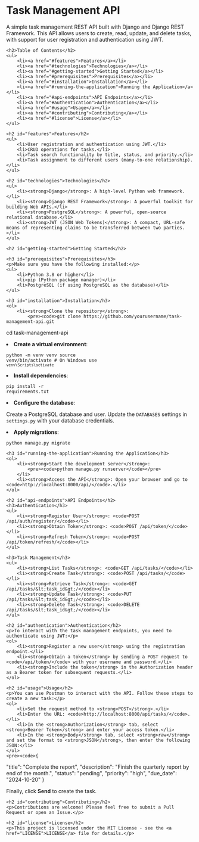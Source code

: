 <!DOCTYPE html>
<html lang="en">
<head>
    <meta charset="UTF-8">
    <meta name="viewport" content="width=device-width, initial-scale=1.0">
    <title>Task Management API</title>
</head>
<body>
    <h1>Task Management API</h1>
    <p>A simple task management REST API built with Django and Django REST Framework. This API allows users to create, read, update, and delete tasks, with support for user registration and authentication using JWT.</p>

    <h2>Table of Contents</h2>
    <ul>
        <li><a href="#features">Features</a></li>
        <li><a href="#technologies">Technologies</a></li>
        <li><a href="#getting-started">Getting Started</a></li>
        <li><a href="#prerequisites">Prerequisites</a></li>
        <li><a href="#installation">Installation</a></li>
        <li><a href="#running-the-application">Running the Application</a></li>
        <li><a href="#api-endpoints">API Endpoints</a></li>
        <li><a href="#authentication">Authentication</a></li>
        <li><a href="#usage">Usage</a></li>
        <li><a href="#contributing">Contributing</a></li>
        <li><a href="#license">License</a></li>
    </ul>

    <h2 id="features">Features</h2>
    <ul>
        <li>User registration and authentication using JWT.</li>
        <li>CRUD operations for tasks.</li>
        <li>Task search functionality by title, status, and priority.</li>
        <li>Task assignment to different users (many-to-one relationship).</li>
    </ul>

    <h2 id="technologies">Technologies</h2>
    <ul>
        <li><strong>Django</strong>: A high-level Python web framework.</li>
        <li><strong>Django REST Framework</strong>: A powerful toolkit for building Web APIs.</li>
        <li><strong>PostgreSQL</strong>: A powerful, open-source relational database.</li>
        <li><strong>JWT (JSON Web Tokens)</strong>: A compact, URL-safe means of representing claims to be transferred between two parties.</li>
    </ul>

    <h2 id="getting-started">Getting Started</h2>

    <h3 id="prerequisites">Prerequisites</h3>
    <p>Make sure you have the following installed:</p>
    <ul>
        <li>Python 3.8 or higher</li>
        <li>pip (Python package manager)</li>
        <li>PostgreSQL (if using PostgreSQL as the database)</li>
    </ul>

    <h3 id="installation">Installation</h3>
    <ol>
        <li><strong>Clone the repository</strong>:
            <pre><code>git clone https://github.com/yourusername/task-management-api.git
cd task-management-api</code></pre>
        </li>
        <li><strong>Create a virtual environment</strong>:
            <pre><code>python -m venv venv
source venv/bin/activate  # On Windows use `venv\Scripts\activate`</code></pre>
        </li>
        <li><strong>Install dependencies</strong>:
            <pre><code>pip install -r requirements.txt</code></pre>
        </li>
        <li><strong>Configure the database</strong>:
            <p>Create a PostgreSQL database and user. Update the <code>DATABASES</code> settings in <code>settings.py</code> with your database credentials.</p>
        </li>
        <li><strong>Apply migrations</strong>:
            <pre><code>python manage.py migrate</code></pre>
        </li>
    </ol>

    <h3 id="running-the-application">Running the Application</h3>
    <ol>
        <li><strong>Start the development server</strong>:
            <pre><code>python manage.py runserver</code></pre>
        </li>
        <li><strong>Access the API</strong>: Open your browser and go to <code>http://localhost:8000/api/</code>.</li>
    </ol>

    <h2 id="api-endpoints">API Endpoints</h2>
    <h3>Authentication</h3>
    <ul>
        <li><strong>Register User</strong>: <code>POST /api/auth/register/</code></li>
        <li><strong>Obtain Token</strong>: <code>POST /api/token/</code></li>
        <li><strong>Refresh Token</strong>: <code>POST /api/token/refresh/</code></li>
    </ul>

    <h3>Task Management</h3>
    <ul>
        <li><strong>List Tasks</strong>: <code>GET /api/tasks/</code></li>
        <li><strong>Create Task</strong>: <code>POST /api/tasks/</code></li>
        <li><strong>Retrieve Task</strong>: <code>GET /api/tasks/&lt;task_id&gt;/</code></li>
        <li><strong>Update Task</strong>: <code>PUT /api/tasks/&lt;task_id&gt;/</code></li>
        <li><strong>Delete Task</strong>: <code>DELETE /api/tasks/&lt;task_id&gt;/</code></li>
    </ul>

    <h2 id="authentication">Authentication</h2>
    <p>To interact with the task management endpoints, you need to authenticate using JWT:</p>
    <ol>
        <li><strong>Register a new user</strong> using the registration endpoint.</li>
        <li><strong>Obtain a token</strong> by sending a POST request to <code>/api/token/</code> with your username and password.</li>
        <li><strong>Include the token</strong> in the Authorization header as a Bearer token for subsequent requests.</li>
    </ol>

    <h2 id="usage">Usage</h2>
    <p>You can use Postman to interact with the API. Follow these steps to create a new task:</p>
    <ol>
        <li>Set the request method to <strong>POST</strong>.</li>
        <li>Enter the URL: <code>http://localhost:8000/api/tasks/</code>.</li>
        <li>In the <strong>Authorization</strong> tab, select <strong>Bearer Token</strong> and enter your access token.</li>
        <li>In the <strong>Body</strong> tab, select <strong>raw</strong> and set the format to <strong>JSON</strong>, then enter the following JSON:</li>
    </ol>
    <pre><code>{
  "title": "Complete the report",
  "description": "Finish the quarterly report by end of the month.",
  "status": "pending",
  "priority": "high",
  "due_date": "2024-10-20"
}</code></pre>
    <p>Finally, click <strong>Send</strong> to create the task.</p>

    <h2 id="contributing">Contributing</h2>
    <p>Contributions are welcome! Please feel free to submit a Pull Request or open an Issue.</p>

    <h2 id="license">License</h2>
    <p>This project is licensed under the MIT License - see the <a href="LICENSE">LICENSE</a> file for details.</p>
</body>
</html>
